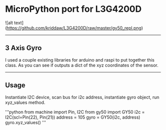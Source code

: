 # MicroPython port for L3G4200D


![alt text] (https://github.com/kriddaw/L3G4200D/raw/master/gy50_repl.png)


----
## 3 Axis Gyro
I used a couple existing libraries for arduino and raspi to put together this class. As you can see if outputs a dict of the xyz coordinates of the sensor.

----
## Usage

Instantiate I2C device, scan bus for i2c address, instantiate gyro object, run xyz_values method.

'''python
from machine import Pin, I2C
from gy50 import GY50
i2c = I2C(scl=Pin(22), Pin(21))
address = 105
gyro = GY50(i2c, address)
gyro.xyz_values()
'''
